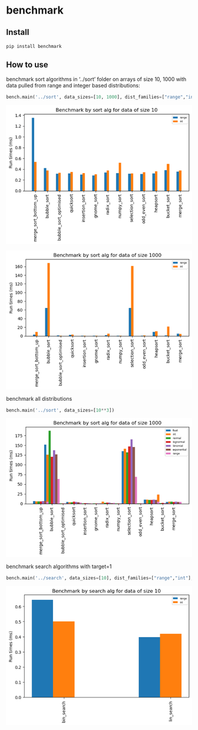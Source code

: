 benchmark
================

<!-- WARNING: THIS FILE WAS AUTOGENERATED! DO NOT EDIT! -->

## Install

``` sh
pip install benchmark
```

## How to use

benchmark sort algorithms in ‘../sort’ folder on arrays of size 10, 1000
with data pulled from range and integer based distributions:

``` python
bench.main('../sort', data_sizes=[10, 1000], dist_families=["range","int"])
```

![](index_files/figure-commonmark/cell-3-output-1.png)

![](index_files/figure-commonmark/cell-3-output-2.png)

benchmark all distributions

``` python
bench.main('../sort', data_sizes=[10**3])
```

![](index_files/figure-commonmark/cell-4-output-1.png)

benchmark search algorithms with target=1

``` python
bench.main('../search', data_sizes=[10], dist_families=["range","int"], target=1)
```

![](index_files/figure-commonmark/cell-5-output-1.png)
